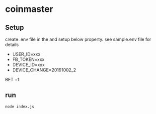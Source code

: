 # coinmaster

## Setup
create .env file in the and setup below property. see sample.env file for details

- USER_ID=xxx
- FB_TOKEN=xxx
- DEVICE_ID=xxx
- DEVICE_CHANGE=20191002_2

BET =1

## run

```sh 
node index.js

```


